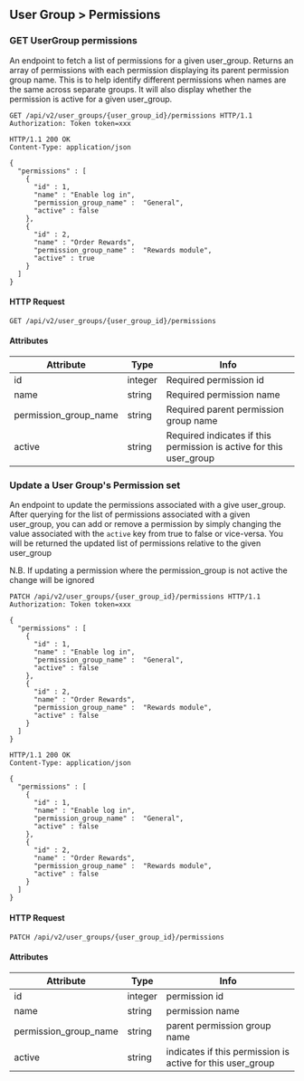 ## User Group > Permissions

### GET UserGroup permissions

An endpoint to fetch a list of permissions for a given user_group. Returns
an array of permissions with each permission displaying its parent permission
group name. This is to help identify different permissions when names are
the same across separate groups. It will also display whether the permission is
active for a given user_group.


``` http
GET /api/v2/user_groups/{user_group_id}/permissions HTTP/1.1
Authorization: Token token=xxx
```

``` http
HTTP/1.1 200 OK
Content-Type: application/json

{
  "permissions" : [
    {
      "id" : 1,
      "name" : "Enable log in",
      "permission_group_name" :  "General",
      "active" : false
    },
    {
      "id" : 2,
      "name" : "Order Rewards",
      "permission_group_name" :  "Rewards module",
      "active" : true
    }
  ]
}
```

#### HTTP Request

`GET /api/v2/user_groups/{user_group_id}/permissions`

#### Attributes

Attribute | Type | Info
--------- | ---- | ----
id | integer | Required permission id
name | string | Required permission name
permission\_group\_name | string | Required parent permission group name
active | string | Required indicates if this permission is active for this user_group


### Update a User Group's Permission set

An endpoint to update the permissions associated with a give user_group. After querying
for the list of permissions associated with a given user_group, you can add or remove
a permission by simply changing the value associated with the `active` key from true
to false or vice-versa. You will be returned the updated list of permissions relative
to the given user_group

N.B. If updating a permission where the permission_group is not active the
change will be ignored

``` http
PATCH /api/v2/user_groups/{user_group_id}/permissions HTTP/1.1
Authorization: Token token=xxx

{
  "permissions" : [
    {
      "id" : 1,
      "name" : "Enable log in",
      "permission_group_name" :  "General",
      "active" : false
    },
    {
      "id" : 2,
      "name" : "Order Rewards",
      "permission_group_name" :  "Rewards module",
      "active" : false
    }
  ]
}
```

``` http
HTTP/1.1 200 OK
Content-Type: application/json

{
  "permissions" : [
    {
      "id" : 1,
      "name" : "Enable log in",
      "permission_group_name" :  "General",
      "active" : false
    },
    {
      "id" : 2,
      "name" : "Order Rewards",
      "permission_group_name" :  "Rewards module",
      "active" : false
    }
  ]
}
```

#### HTTP Request

`PATCH /api/v2/user_groups/{user_group_id}/permissions`

#### Attributes

Attribute | Type | Info
--------- | ---- | ----
id | integer | permission id
name | string | permission name
permission\_group\_name | string | parent permission group name
active | string | indicates if this permission is active for this user_group

